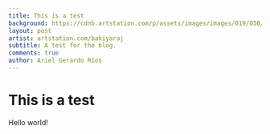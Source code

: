 ```yaml
---
title: This is a test
background: https://cdnb.artstation.com/p/assets/images/images/019/030/293/large/bakiyaraj-pandurangan-concept-015b.jpg?1561700509
layout: post
artist: artstation.com/bakiyaraj
subtitle: A test for the blog.
comments: true
author: Ariel Gerardo Ríos
---
```


# This is a test

Hello world!
